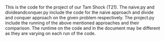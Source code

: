 This is the code for the project of our Tam Shock (T21).
The naive.py and divideandconquer.py include the code for the naive approach and divide and conquer approach on the given problem respectively.
The project.py include the running of the above mentioned approaches and their comparison.
The runtime on the code and in the document may be different as they are varying on each run of the code.
